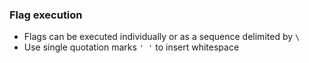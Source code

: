 ### Flag execution

* Flags can be executed individually or as a sequence delimited by `\`
* Use single quotation marks `' '` to insert whitespace
